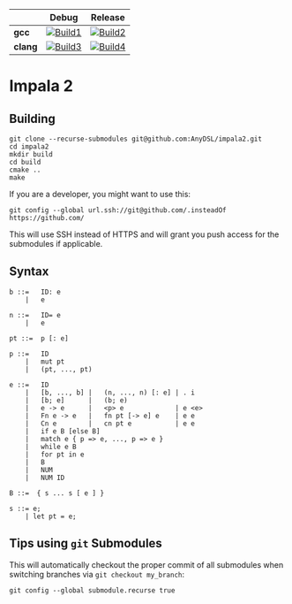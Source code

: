 |                   | Debug             | Release           |
|-------------------|-------------------|-------------------|
| **gcc**           | [![Build1][1]][5] | [![Build2][2]][5] |
| **clang**         | [![Build3][3]][5] | [![Build4][4]][5] |

[1]: https://travis-matrix-badges.herokuapp.com/repos/AnyDSL/impala2/branches/master/1
[2]: https://travis-matrix-badges.herokuapp.com/repos/AnyDSL/impala2/branches/master/2
[3]: https://travis-matrix-badges.herokuapp.com/repos/AnyDSL/impala2/branches/master/3
[4]: https://travis-matrix-badges.herokuapp.com/repos/AnyDSL/impala2/branches/master/4
[5]: https://travis-ci.org/AnyDSL/impala2/

# Impala 2

## Building

```
git clone --recurse-submodules git@github.com:AnyDSL/impala2.git
cd impala2
mkdir build
cd build
cmake ..
make
```

If you are a developer, you might want to use this:
```
git config --global url.ssh://git@github.com/.insteadOf https://github.com/
```
This will use SSH instead of HTTPS and will grant you push access for the submodules if applicable.

## Syntax

```
b ::=   ID: e
    |   e

n ::=   ID= e
    |   e

pt ::=  p [: e]

p ::=   ID
    |   mut pt
    |   (pt, ..., pt)

e ::=   ID
    |   [b, ..., b] |   (n, ..., n) [: e] | . i
    |   [b; e]      |   (b; e)
    |   e -> e      |   <p> e             | e <e>
    |   Fn e -> e   |   fn pt [-> e] e    | e e
    |   Cn e        |   cn pt e           | e e
    |   if e B [else B]
    |   match e { p => e, ..., p => e }
    |   while e B
    |   for pt in e
    |   B
    |   NUM
    |   NUM ID

B ::=  { s ... s [ e ] }

s ::= e;
    | let pt = e;
```

## Tips using ```git``` Submodules

This will automatically checkout the proper commit of all submodules when switching branches via ```git checkout my_branch```:
```
git config --global submodule.recurse true
```
